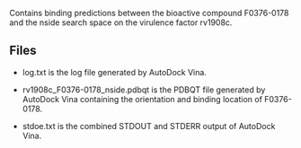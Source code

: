 Contains binding predictions between the bioactive compound F0376-0178 and the nside search space on the virulence factor rv1908c.

## Files

- log.txt is the log file generated by AutoDock Vina.

- rv1908c_F0376-0178_nside.pdbqt is the PDBQT file generated by AutoDock Vina containing the orientation and binding location of F0376-0178.

- stdoe.txt is the combined STDOUT and STDERR output of AutoDock Vina.

